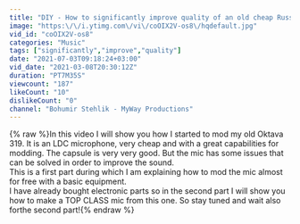 ```yaml
---
title: "DIY - How to significantly improve quality of an old cheap Russian microphone FOR FREE"
image: "https:\/\/i.ytimg.com\/vi\/coOIX2V-os8\/hqdefault.jpg"
vid_id: "coOIX2V-os8"
categories: "Music"
tags: ["significantly","improve","quality"]
date: "2021-07-03T09:18:24+03:00"
vid_date: "2021-03-08T20:30:12Z"
duration: "PT7M35S"
viewcount: "187"
likeCount: "10"
dislikeCount: "0"
channel: "Bohumir Stehlik - MyWay Productions"
---
```

{% raw %}In this video I will show you how I started to mod my old Oktava 319. It is an LDC microphone, very cheap and with a great capabilities for modding. The capsule is very very good. But the mic has some issues that can be solved in order to improve the sound. <br />This is a first part during which I am explaining how to mod the mic almost for free with a basic equipment. <br />I have already bought electronic parts so in the second part I will show you how to make a TOP CLASS mic from this one. So stay tuned and wait also forthe second part!{% endraw %}
